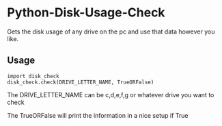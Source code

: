 # Python-Disk-Usage-Check
Gets the disk usage of any drive on the pc and use that data however you like.

## Usage

```
import disk_check
disk_check.check(DRIVE_LETTER_NAME, TrueORFalse)
```

The DRIVE_LETTER_NAME can be c,d,e,f,g or whatever drive you want to check

The TrueORFalse will print the information in a nice setup if True
